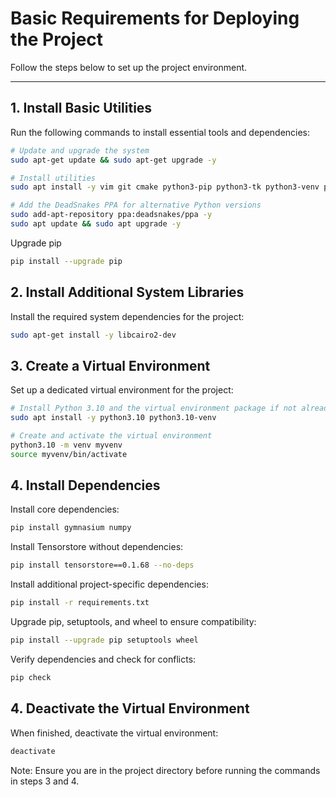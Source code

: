 # Basic Requirements for Deploying the Project

Follow the steps below to set up the project environment.

---

## 1. Install Basic Utilities

Run the following commands to install essential tools and dependencies:

```bash
# Update and upgrade the system
sudo apt-get update && sudo apt-get upgrade -y

# Install utilities
sudo apt install -y vim git cmake python3-pip python3-tk python3-venv pipx

# Add the DeadSnakes PPA for alternative Python versions
sudo add-apt-repository ppa:deadsnakes/ppa -y
sudo apt update && sudo apt upgrade -y
```

Upgrade pip
```bash
pip install --upgrade pip
```

## 2. Install Additional System Libraries

Install the required system dependencies for the project:

```bash
sudo apt-get install -y libcairo2-dev
```

## 3. Create a Virtual Environment

Set up a dedicated virtual environment for the project:

```bash
# Install Python 3.10 and the virtual environment package if not already installed
sudo apt install -y python3.10 python3.10-venv

# Create and activate the virtual environment
python3.10 -m venv myvenv
source myvenv/bin/activate
```

## 4. Install Dependencies

Install core dependencies:

```bash
pip install gymnasium numpy
```

Install Tensorstore without dependencies:

```bash
pip install tensorstore==0.1.68 --no-deps
```

Install additional project-specific dependencies:

```bash
pip install -r requirements.txt
```

Upgrade pip, setuptools, and wheel to ensure compatibility:

```bash
pip install --upgrade pip setuptools wheel
```

Verify dependencies and check for conflicts:

```bash
pip check
```

## 4. Deactivate the Virtual Environment

When finished, deactivate the virtual environment:

```bash
deactivate
```

Note: Ensure you are in the project directory before running the commands in steps 3 and 4.
